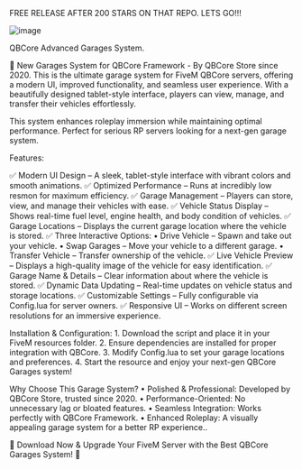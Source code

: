 FREE RELEASE AFTER 200 STARS ON THAT REPO. LETS GO!!!

![image](https://github.com/user-attachments/assets/37a011f9-31ff-4797-b429-bcc68f735916)


QBCore Advanced Garages System.

🚗 New Garages System for QBCore Framework - By QBCore Store since 2020.
This is the ultimate garage system for FiveM QBCore servers, offering a modern UI, improved functionality, and seamless user experience. With a beautifully designed tablet-style interface, players can view, manage, and transfer their vehicles effortlessly.

This system enhances roleplay immersion while maintaining optimal performance. Perfect for serious RP servers looking for a next-gen garage system.

Features:

✅ Modern UI Design – A sleek, tablet-style interface with vibrant colors and smooth animations.
✅ Optimized Performance – Runs at incredibly low resmon for maximum efficiency.
✅ Garage Management – Players can store, view, and manage their vehicles with ease.
✅ Vehicle Status Display – Shows real-time fuel level, engine health, and body condition of vehicles.
✅ Garage Locations – Displays the current garage location where the vehicle is stored.
✅ Three Interactive Options:
	•	Drive Vehicle – Spawn and take out your vehicle.
	•	Swap Garages – Move your vehicle to a different garage.
	•	Transfer Vehicle – Transfer ownership of the vehicle.
✅ Live Vehicle Preview – Displays a high-quality image of the vehicle for easy identification.
✅ Garage Name & Details – Clear information about where the vehicle is stored.
✅ Dynamic Data Updating – Real-time updates on vehicle status and storage locations.
✅ Customizable Settings – Fully configurable via Config.lua for server owners.
✅ Responsive UI – Works on different screen resolutions for an immersive experience.

Installation & Configuration:
	1.	Download the script and place it in your FiveM resources folder.
	2.	Ensure dependencies are installed for proper integration with QBCore.
	3.	Modify Config.lua to set your garage locations and preferences.
	4.	Start the resource and enjoy your next-gen QBCore Garages system!

Why Choose This Garage System?
	•	Polished & Professional: Developed by QBCore Store, trusted since 2020.
	•	Performance-Oriented: No unnecessary lag or bloated features.
	•	Seamless Integration: Works perfectly with QBCore Framework.
	•	Enhanced Roleplay: A visually appealing garage system for a better RP experience..

💾 Download Now & Upgrade Your FiveM Server with the Best QBCore Garages System! 🚀
